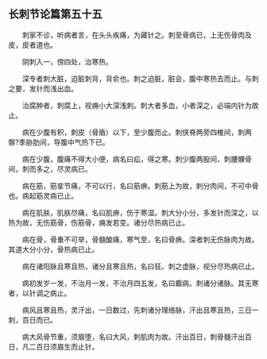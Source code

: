 ## 长刺节论篇第五十五


&emsp;&emsp;刺家不诊，听病者言，在头头疾痛，为藏针之。刺至骨病已，上无伤骨肉及皮，皮者道也。

&emsp;&emsp;阴刺入一，傍四处，治寒热。

&emsp;&emsp;深专者刺大脏，迫脏刺背，背俞也。刺之迫脏，脏会，腹中寒热去而止。与刺之要，发针而浅出血。

&emsp;&emsp;治腐肿者，刺腐上，视痈小大深浅刺。刺大者多血，小者深之，必端内针为故止。

&emsp;&emsp;病在少腹有积，刺皮（骨盾）以下，至少腹而止。刺侠脊两旁四椎间，刺两髂?季胁肋间，导腹中气热下已。

&emsp;&emsp;病在少腹，腹痛不得大小便，病名曰疝，得之寒。刺少腹两股间，刺腰髁骨间，刺而多之，尽灵病已。

&emsp;&emsp;病在筋，筋挛节痛，不可以行，名曰筋痹。刺筋上为故，刺分肉间，不可中骨也。病起筋灵病已止。

&emsp;&emsp;病在肌肤，肌肤尽痛，名曰肌痹，伤于寒湿。刺大分小分，多发针而深之，以热为故，无伤筋骨，伤筋骨，痈发若变。诸分尽热病已止。

&emsp;&emsp;病在骨，骨重不可举，骨髓酸痛，寒气至，名曰骨痹。深者刺无伤脉肉为故。其道大分小分，骨热病已止。

&emsp;&emsp;病在诸阳脉且寒且热，诸分且寒且热，名曰狂。刺之虚脉，视分尽热病已止。

&emsp;&emsp;病初发岁一发，不治月一发，不治月四五发，名曰癫病。刺诸分诸脉。其无寒者，以针调之病止。

&emsp;&emsp;病风且寒且热，灵汗出，一日数过，先刺诸分理络脉，汗出且寒且热，三日一刺，百日而已。

&emsp;&emsp;病大风骨节重，须眉堕，名曰大风，刺肌肉为故。汗出百日，刺骨髓汗出百日，凡二百日须眉生而止针。

